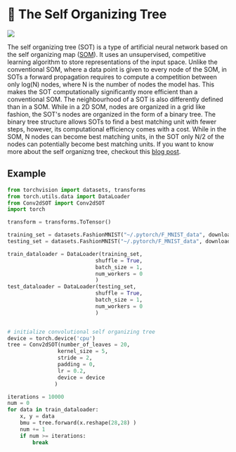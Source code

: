 # :evergreen_tree: The Self Organizing Tree

<img src="https://github.com/LumRamabaja/Self-Organizing-Tree/blob/main/img/conv_sot.png" class="center">

The self organizing tree (SOT) is a type of artificial neural network based on the self organizing map ([SOM](https://en.wikipedia.org/wiki/Self-organizing_map)). It uses an unsupervised, competitive learning algorithm to store representations of the input space. Unlike the conventional SOM, where a data point is given to every node of the SOM, in SOTs a forward propagation requires to compute a competition between only log(N) nodes, where N is the number of nodes the model has. This makes the SOT computationally significantly more efficient than a conventional SOM. The neighbourhood of a SOT is also differently defined than in a SOM. While in a 2D SOM, nodes are organized in a grid like fashion, the SOT's nodes are organized in the form of a binary tree. The binary tree structure allows SOTs to find a best matching unit with fewer steps, however, its computational efficiency comes with a cost. While in the SOM, N nodes can become best matching units, in the SOT only N/2 of the nodes can potentially become best matching units. If you want to know more about the self organizng tree, checkout this [blog post](https://lums.blog/self-organizing-tree).

## Example
```python
from torchvision import datasets, transforms
from torch.utils.data import DataLoader
from Conv2dSOT import Conv2dSOT
import torch

transform = transforms.ToTensor()

training_set = datasets.FashionMNIST("~/.pytorch/F_MNIST_data", download = False, train = True, transform = transform)
testing_set = datasets.FashionMNIST("~/.pytorch/F_MNIST_data", download = False, train = False, transform = transform)

train_dataloader = DataLoader(training_set,  
                            shuffle = True,  
                            batch_size = 1,  
                            num_workers = 0  
                            )
test_dataloader = DataLoader(testing_set,  
                            shuffle = True,  
                            batch_size = 1,  
                            num_workers = 0  
                            )


# initialize convolutional self organizing tree
device = torch.device('cpu')
tree = Conv2dSOT(number_of_leaves = 20,
                kernel_size = 5,
                stride = 2,
                padding = 0,
                lr = 0.2,
                device = device
               )

iterations = 10000
num = 0
for data in train_dataloader:
    x, y = data
    bmu = tree.forward(x.reshape(28,28) )
    num += 1
    if num >= iterations:
        break
```
